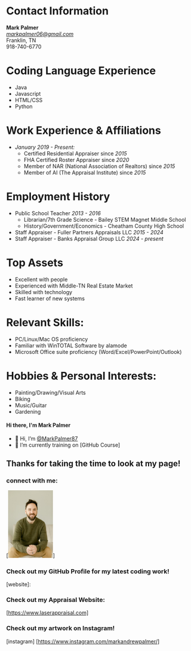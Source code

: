 # Contact Information
**Mark Palmer** <br/>
*markpalmer06@gmail.com*<br/>
Franklin, TN <br>
918-740-6770
# Coding Language Experience
- Java <!-- when you use [ ] you are making a link -->
- Javascript
- HTML/CSS
- Python

# Work Experience & Affiliations
* *January 2019 - Present:*
   * Certified Residential Appraiser since *2015*
   * FHA Certified Roster Appraiser since *2020*
   * Member of NAR (National Association of Realtors) since *2015*
   * Member of AI (The Appraisal Institute) since *2015*
# Employment History
- Public School Teacher *2013 - 2016*
   - Librarian/7th Grade Science - Bailey STEM Magnet Middle School
   - History/Government/Economics - Cheatham County High School 
 - Staff Appraiser - Fuller Partners Appraisals LLC *2015 - 2024*
 - Staff Appraiser - Banks Appraisal Group LLC *2024 - present*

# Top Assets
- Excellent with people
- Experienced with Middle-TN Real Estate Market
- Skilled with technology
- Fast learner of new systems

# Relevant Skills:
- PC/Linux/Mac OS proficiency
- Familiar with WinTOTAL Software by alamode
- Microsoft Office suite proficiency (Word/Excel/PowerPoint/Outlook)

# Hobbies & Personal Interests:
- Painting/Drawing/Visual Arts
- Biking
- Music/Guitar
- Gardening

<!-- # Table
Color | RGB | Comment
------|-----|--------
red | 0xff0000 | don't like it
blue | 0x00ff00 | kinda like it
green | 0x0000ff | my color -->

#### Hi there, I'm Mark Palmer 
- 👋 Hi, I’m [@MarkPalmer87](https://github.com/MarkPalmer87)
- 🌱 I’m currently training on [GitHub Course]

## Thanks for taking the time to look at my page!
### connect with me:
[<img alt="Mark_Palmer" width="120px" src="https://github.com/MarkPalmer87/Images/blob/main/contact_page_image.jpg?raw=true" />]

<!---
karlllarson/karlllarson is a ✨ special ✨ repository because its `README.md` (this file) appears on your GitHub profile.
You can click the Preview link to take a look at your changes.
--->
### Check out my GitHub Profile for my latest coding work!
[website]:  <br> <!-- here is where the website term is defined   also triple ticks ``` allow you to make a copyable text segment ```-->

### Check out my Appraisal Website:
[https://www.laserappraisal.com] <br>
### Check out my artwork on Instagram!
[instagram] [https://www.instagram.com/markandrewpalmer/] 
